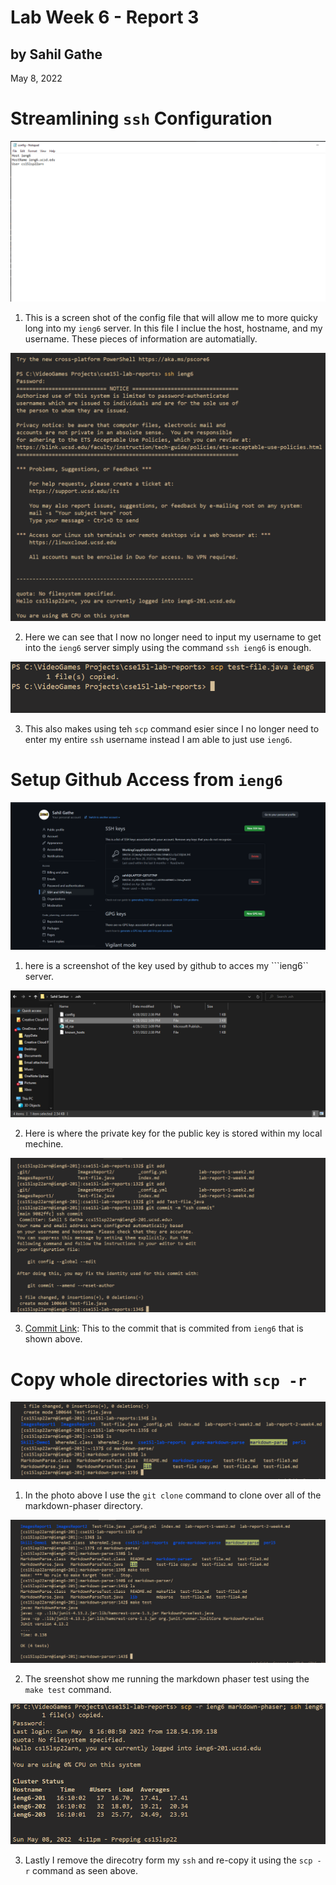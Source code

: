 # Lab Week 6 - Report 3
## by Sahil Gathe
May 8, 2022

# Streamlining ```ssh``` Configuration

![Image](ImagesReport3\sshConfig.png)

1. This is a screen shot of the config file that will allow me to more quicky long into my ```ieng6``` server. In this file I inclue the host, hostname, and my username. These pieces of information are automatially.

![Image](ImagesReport3\ieng6.png)

2. Here we can see that I now no longer need to input my username to get into the ```ieng6``` server simply using the command ```ssh ieng6``` is enough.

![Image](ImagesReport3\scp.png)

3. This also makes using teh ```scp``` command esier since I no longer need to enter my entire ```ssh``` username instead I am able to just use ```ieng6```.

# Setup Github Access from ```ieng6```

![Image](ImagesReport3\gitssh.png)

1. here is a screenshot of the key used by github to acces my ```ieng6`` server.

![Image](ImagesReport3\gitkey.png)

2. Here is where the private key for the public key is stored within my local mechine.

![Image](ImagesReport3\gitsshcommit.png)

3. [Commit Link](https://github.com/IndiSnacks/cse15l-lab-reports/commit/671339d7b520adfe53bf210602dcaaa1953fd566): This to the commit that is commited from ```ieng6``` that is shown above.

# Copy whole directories with ```scp -r```

![Image](ImagesReport3\markdown-phaser.png)

1. In the photo above I use the ```git clone``` command to clone over all of the markdown-phaser directory.

![Image](ImagesReport3\testingInssh.png)

2. The sreenshot show me running the markdown phaser test using the ```make test``` command.

![Image](ImagesReport3\ssh-r.png)

3. Lastly I remove the direcotry form my ``ssh`` and re-copy it using the ```scp -r``` command as seen above. 

